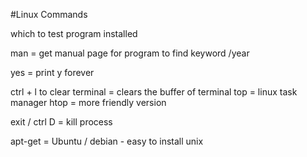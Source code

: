 #Linux Commands

which <program> to test program installed 

man = get manual page for program  to find keyword /year

yes = print y forever

ctrl + l to clear terminal = clears the buffer of terminal
top = linux task manager 
htop = more friendly version 

exit / ctrl D  = kill process

apt-get = Ubuntu / debian - easy to install unix 